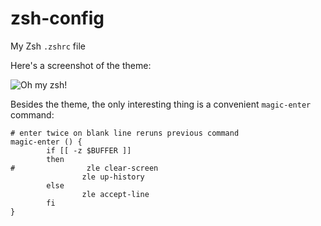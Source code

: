 # zsh-config
My Zsh `.zshrc` file

Here's a screenshot of the theme:

![Oh my zsh!](https://github.com/michaeljklein/zsh-config/blob/master/screenshot.png)

Besides the theme, the only interesting thing is a convenient `magic-enter` command:

```
# enter twice on blank line reruns previous command
magic-enter () {
        if [[ -z $BUFFER ]]
        then
#                zle clear-screen
                zle up-history
        else
                zle accept-line
        fi
}
```


